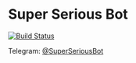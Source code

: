 # Super Serious Bot
[![Build Status](https://travis-ci.com/Super-Serious/bot.svg?branch=master)](https://travis-ci.com/Super-Serious/bot)

Telegram: [@SuperSeriousBot](https://t.me/superseriousbot)
